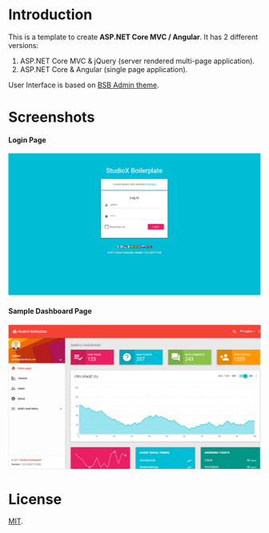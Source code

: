 # Introduction

This is a template to create **ASP.NET Core MVC / Angular**. It has 2 different versions:

1. ASP.NET Core MVC & jQuery (server rendered multi-page application).
2. ASP.NET Core & Angular (single page application).
 
User Interface is based on [BSB Admin theme](https://github.com/gurayyarar/AdminBSBMaterialDesign).
 
# Screenshots

#### Login Page

![](_screenshots/login.png)

#### Sample Dashboard Page
![](_screenshots/home.png)

# License

[MIT](LICENSE).

